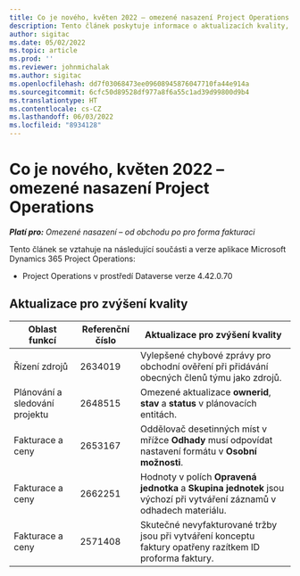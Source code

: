 ```yaml
---
title: Co je nového, květen 2022 – omezené nasazení Project Operations
description: Tento článek poskytuje informace o aktualizacích kvality, které jsou k dispozici ve verzi Microsoft Dynamics 365 Project Operations z května 2022 pro omezené nasazení.
author: sigitac
ms.date: 05/02/2022
ms.topic: article
ms.prod: ''
ms.reviewer: johnmichalak
ms.author: sigitac
ms.openlocfilehash: dd7f03068473ee09608945876047710fa44e914a
ms.sourcegitcommit: 6cfc50d89528df977a8f6a55c1ad39d99800d9b4
ms.translationtype: HT
ms.contentlocale: cs-CZ
ms.lasthandoff: 06/03/2022
ms.locfileid: "8934128"
---
```

# <a name="whats-new-may-2022---project-operations-lite-deployment"></a>Co je nového, květen 2022 – omezené nasazení Project Operations

_**Platí pro:** Omezené nasazení – od obchodu po pro forma fakturaci_

Tento článek se vztahuje na následující součásti a verze aplikace Microsoft Dynamics 365 Project Operations:

- Project Operations v prostředí Dataverse verze 4.42.0.70

## <a name="quality-updates"></a>Aktualizace pro zvýšení kvality

| Oblast funkcí | Referenční číslo | Aktualizace pro zvýšení kvality |
| --- | --- | --- |
| Řízení zdrojů | 2634019 | Vylepšené chybové zprávy pro obchodní ověření při přidávání obecných členů týmu jako zdrojů. |
| Plánování a sledování projektu | 2648515 | Omezené aktualizace **ownerid**, **stav** a **status** v plánovacích entitách. |
| Fakturace a ceny | 2653167 | Oddělovač desetinných míst v mřížce **Odhady** musí odpovídat nastavení formátu v **Osobní možnosti**. |
| Fakturace a ceny| 2662251 | Hodnoty v polích **Opravená jednotka** a **Skupina jednotek** jsou výchozí při vytváření záznamů v odhadech materiálu. |
| Fakturace a ceny| 2571408 | Skutečné nevyfakturované tržby jsou při vytváření konceptu faktury opatřeny razítkem ID proforma faktury. |
